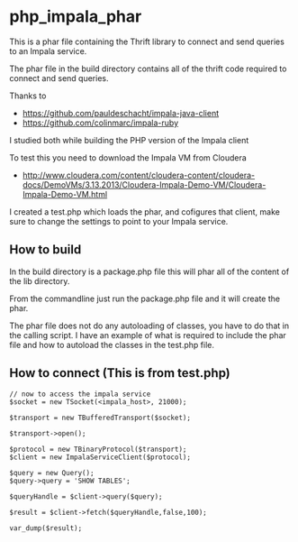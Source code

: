 php_impala_phar
===============
This is a phar file containing the Thrift library to connect and send queries to an Impala service.

The phar file in the build directory contains all of the thrift code required to connect and send queries.

Thanks to
- https://github.com/pauldeschacht/impala-java-client
- https://github.com/colinmarc/impala-ruby

I studied both while building the PHP version of the Impala client

To test this you need to download the Impala VM from Cloudera
- http://www.cloudera.com/content/cloudera-content/cloudera-docs/DemoVMs/3.13.2013/Cloudera-Impala-Demo-VM/Cloudera-Impala-Demo-VM.html

I created a test.php which loads the phar, and cofigures that client, make sure to change the settings to point to your Impala service.

How to build
------------
In the build directory is a package.php file this will phar all of the content of the lib directory.  

From the commandline just run the package.php file and it will create the phar.

The phar file does not do any autoloading of classes, you have to do that in the calling script.  I have an example of what is required to include the phar file and how to autoload the classes in the test.php file.

How to connect (This is from test.php)
--------------
    // now to access the impala service
    $socket = new TSocket(<impala_host>, 21000);
  
    $transport = new TBufferedTransport($socket);
  
    $transport->open();
  
    $protocol = new TBinaryProtocol($transport);
    $client = new ImpalaServiceClient($protocol);

    $query = new Query();
    $query->query = 'SHOW TABLES';

    $queryHandle = $client->query($query);

    $result = $client->fetch($queryHandle,false,100);

    var_dump($result);
